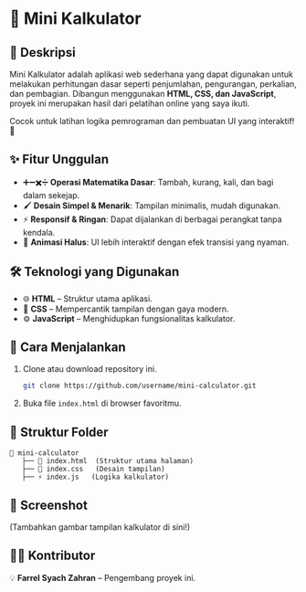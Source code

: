 # 🔢 Mini Kalkulator

## 📌 Deskripsi
Mini Kalkulator adalah aplikasi web sederhana yang dapat digunakan untuk melakukan perhitungan dasar seperti penjumlahan, pengurangan, perkalian, dan pembagian. Dibangun menggunakan **HTML, CSS, dan JavaScript**, proyek ini merupakan hasil dari pelatihan online yang saya ikuti.

Cocok untuk latihan logika pemrograman dan pembuatan UI yang interaktif! 🎯

## ✨ Fitur Unggulan
- ➕➖✖️➗ **Operasi Matematika Dasar**: Tambah, kurang, kali, dan bagi dalam sekejap.
- 🖌 **Desain Simpel & Menarik**: Tampilan minimalis, mudah digunakan.
- ⚡ **Responsif & Ringan**: Dapat dijalankan di berbagai perangkat tanpa kendala.
- 🎨 **Animasi Halus**: UI lebih interaktif dengan efek transisi yang nyaman.

## 🛠 Teknologi yang Digunakan
- 🌐 **HTML** – Struktur utama aplikasi.
- 🎨 **CSS** – Mempercantik tampilan dengan gaya modern.
- ⚙️ **JavaScript** – Menghidupkan fungsionalitas kalkulator.

## 🚀 Cara Menjalankan
1. Clone atau download repository ini.
   ```sh
   git clone https://github.com/username/mini-calculator.git
   ```
2. Buka file `index.html` di browser favoritmu.

## 📂 Struktur Folder
```
📂 mini-calculator
   ├── 📄 index.html  (Struktur utama halaman)
   ├── 🎨 index.css   (Desain tampilan)
   ├── ⚡ index.js   (Logika kalkulator)
```

## 📸 Screenshot
(Tambahkan gambar tampilan kalkulator di sini!)

## 👨‍💻 Kontributor
💡 **Farrel Syach Zahran** – Pengembang proyek ini.

